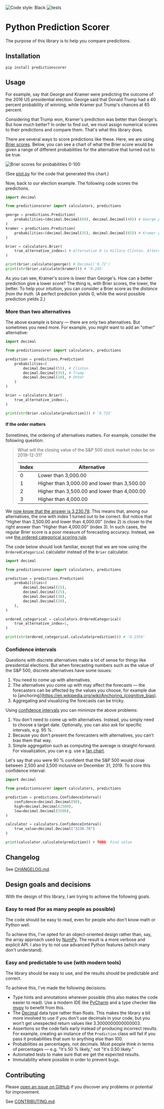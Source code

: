 ![Code style: Black](https://img.shields.io/badge/code%20style-black-000000.svg)
![tests](https://github.com/yhoiseth/python-prediction-scorer/workflows/tests/badge.svg)

# Python Prediction Scorer

The purpose of this library is to help you compare predictions.

## Installation

`pip install predictionscorer` 

## Usage

For example, say that George and Kramer were predicting the outcome of the 2016 US presidential election. George said that Donald Trump had a 40 percent probability of winning, while Kramer put Trump's chances at 65 percent.

Considering that Trump won, Kramer's prediction was better than George's. But how much better? In order to find out, we must assign numerical scores to their predictions and compare them. That's what this library does.

There are several ways to score predictions like these. Here, we are using [Brier scores](https://www.gjopen.com/faq#faq4). Below, you can see a chart of what the Brier score would be given a range of different probabilities for the alternative that turned out to be true.

![Brier scores for probabilities 0-100](docs/images/brier-scores-probabilities-0-100.svg)

(See [plot.py](plot.py) for the code that generated this chart.)

Now, back to our election example. The following code scores the predictions.

```python
import decimal

from predictionscorer import calculators, predictions

george = predictions.Prediction(
    probabilities=(decimal.Decimal(60), decimal.Decimal(40)) # George put Clinton at 60 % and Trump at 40 %.
)
kramer = predictions.Prediction(
    probabilities=(decimal.Decimal(35), decimal.Decimal(65)) # Kramer put Clinton at 35 % and Trump at 65 %.
)

brier = calculators.Brier(
    true_alternative_index=1 # Alternative 0 is Hillary Clinton. Alternative 1 is Donald Trump.
)

print(brier.calculate(george)) # Decimal('0.72')
print(str(brier.calculate(kramer))) # '0.245'
```

As you can see, Kramer's score is _lower_ than George's. How can a better prediction give a lower score? The thing is, with Brier scores, the lower, the better. To help your intuition, you can consider a Brier score as the _distance from the truth_. (A perfect prediction yields 0, while the worst possible prediction yields 2.)

### More than two alternatives

The above example is binary — there are only two alternatives. But sometimes you need more. For example, you might want to add an "other" alternative:

```python
import decimal

from predictionscorer import calculators, predictions

prediction = predictions.Prediction(
    probabilities=(
        decimal.Decimal(55), # Clinton
        decimal.Decimal(35), # Trump
        decimal.Decimal(10), # Other
    )
)

brier = calculators.Brier(
    true_alternative_index=1,
)

print(str(brier.calculate(prediction))) # '0.735'
```

#### If the order matters

Sometimes, the ordering of alternatives matters. For example, consider the following question:

> What will the closing value of the S&P 500 stock market index be on 2019-12-31?
>
> | Index | Alternative                                  |
> |-------|----------------------------------------------|
> | 0     | Lower than 3,000.00                          |
> | 1     | Higher than 3,000.00 and lower than 3,500.00 |
> | 2     | Higher than 3,500.00 and lower than 4,000.00 |
> | 3     | Higher than 4,000.00                         |

We [now know that the answer is 3,230.78](https://us.spindices.com/indices/equity/sp-500). This means that, among our alternatives, the one with index 1 turned out to be correct. But notice that "Higher than 3,500.00 and lower than 4,000.00" (index 2) is closer to the right answer than "Higher than 4,000.00" (index 3). In such cases, the regular Brier score is a poor measure of forecasting accuracy. Instead, we use [the ordered categorical scoring rule](https://goodjudgment.io/Training/Ordered_Categorical_Scoring_Rule.pdf).

The code below should look familiar, except that we are now using the `OrderedCategorical` calculator instead of the `Brier` calculator.

```python
import decimal

from predictionscorer import calculators, predictions

prediction = predictions.Prediction(
    probabilities=(
        decimal.Decimal(25),
        decimal.Decimal(25),
        decimal.Decimal(30),
        decimal.Decimal(20),
    ),
)

ordered_categorical = calculators.OrderedCategorical(
    true_alternative_index=1,
)

print(str(ordered_categorical.calculate(prediction))) # '0.2350'
```

### Confidence intervals

Questions with discrete alternatives make a lot of sense for things like presidential elections. But when forecasting numbers such as the value of the S&P 500, discrete alternatives have some issues:

1. You need to come up with alternatives.
2. The alternatives you come up with may affect the forecasts — the forecasters can be affected by the values you choose, for example due to [anchoring](https://en.wikipedia.org/wiki/Anchoring_(cognitive_bias).
3. Aggregating and visualizing the forecasts can be tricky.

Using [confidence intervals](https://en.wikipedia.org/wiki/Confidence_interval) you can minimize the above problems:

1. You don't need to come up with alternatives. Instead, you simply need to choose a target date. Optionally, you can also ask for specific intervals, e.g. 95 %.
2. Because you don't present the forecasters with alternatives, you can't bias them that way.
3. Simple aggregation such as computing the average is straight-forward. For visualization, you can e.g. use a [fan chart](https://en.wikipedia.org/wiki/Fan_chart_(time_series)).

Let's say that you were 90 % confident that the S&P 500 would close between 2,500 and 3,500 inclusive on December 31, 2019. To score this confidence interval:

```python
import decimal

from predictionscorer import calculators, predictions

prediction = predictions.ConfidenceInterval(
    confidence=decimal.Decimal(90),
    high=decimal.Decimal(2500),
    low=decimal.Decimal(3500),
)

calculator = calculators.ConfidenceInterval(
    true_value=decimal.Decimal("3230.78")
)

print(calculator.calculate(prediction)) # TODO: Find value
```

## Changelog

See [CHANGELOG.md](CHANGELOG.md).

## Design goals and decisions

With the design of this library, I am trying to achieve the following goals.

### Easy to read (for as many people as possible)

The code should be easy to read, even for people who don't know math or Python well. 

To achieve this, I've opted for an object-oriented design rather than, say, the array approach used by [NumPy](https://numpy.org/). The result is a more verbose and explicit API. I also try to not use advanced Python features (which many don't understand).

### Easy and predictable to use (with modern tools)

The library should be easy to use, and the results should be predictable and correct. 

To achieve this, I've made the following decisions:

- Type hints and annotations wherever possible (this also makes the code easier to read). Use a modern IDE like [PyCharm](https://www.jetbrains.com/pycharm/) and a type checker like [mypy](http://mypy-lang.org/) to benefit from this.
- The [Decimal](https://docs.python.org/3/library/decimal.html) data type rather than floats. This makes the library a bit more involved to use if you don't use decimals in your code, but you won't get unexpected return values like 3.3000000000000003.
- Assertions so the code fails early instead of producing incorrect results. For example, creating an instance of the `Prediction` class will fail if you pass it probabilities that sum to anything else than 100.
- Probabilities as percentages, not decimals. Most people think in terms of percentages — e.g. "it's 50 % likely," not "it's 0.50 likely."
- Automated tests to make sure that we get the expected results.
- Immutability where possible in order to prevent bugs.

## Contributing

Please [open an issue on GitHub](https://github.com/yhoiseth/python-prediction-scorer/issues/new) if you discover any problems or potential for improvement.

See [CONTRIBUTING.md](CONTRIBUTING.md).
